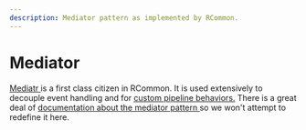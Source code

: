 ```yaml
---
description: Mediator pattern as implemented by RCommon.
---
```


# Mediator

[Mediatr ](https://github.com/jbogard/MediatR)is a first class citizen in RCommon. It is used extensively to decouple event handling and for [custom pipeline behaviors.](../../infrastructure/mediatr-pipeline/) There is a great deal of [documentation about the mediator pattern ](https://github.com/jbogard/MediatR/wiki)so we won't attempt to redefine it here.&#x20;

